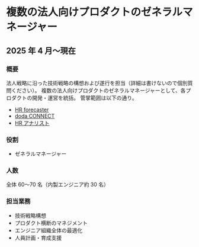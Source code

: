 # 複数の法人向けプロダクトのゼネラルマネージャー

## 2025 年 4 月〜現在

### 概要

法人戦略に沿った技術戦略の構想および遂行を担当（詳細は書けないので個別質問ください）。
複数の法人向けプロダクトのゼネラルマネージャーとして、各プロダクトの開発・運営を統括。
管掌範囲は以下の通り。

- [HR forecaster](https://hr-forecaster.jp/)
- [doda CONNECT](https://www.saiyo-doda.jp/service/assist)
- [HR アナリスト](https://hr-analyst.com/)

### 役割

- ゼネラルマネージャー

### 人数

全体 60〜70 名（内製エンジニア約 30 名）

### 担当業務

- 技術戦略構想
- プロダクト横断のマネジメント
- エンジニア組織全体の最適化
- 人員計画・育成支援
